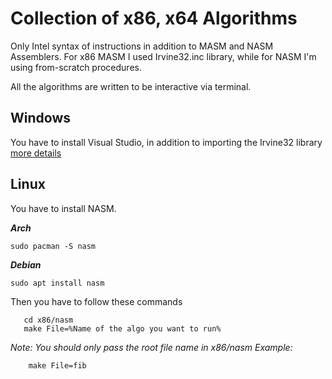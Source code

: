 
# Collection of x86, x64 Algorithms

Only Intel syntax of instructions in addition to MASM and NASM Assemblers.
For x86 MASM I used Irvine32.inc library, while for NASM I'm using from-scratch procedures.

All the algorithms are written to be interactive via terminal.


## **Windows**

You have to install Visual Studio, in addition to importing the Irvine32 library [more details](https://asmirvine.com/gettingstartedvs2019/index.htm)

## **Linux**

You have to install NASM.

***Arch***
	
    sudo pacman -S nasm

***Debian***
	
    sudo apt install nasm
   
   Then you have to follow these commands
   
       cd x86/nasm
       make File=%Name of the algo you want to run%
   
   *Note: You should only pass the root file name in x86/nasm*
   *Example:*
		   

	    make File=fib
